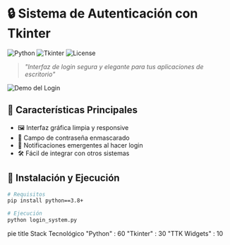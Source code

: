 # 🔒 Sistema de Autenticación con Tkinter

![Python](https://img.shields.io/badge/Python-3.8%2B-blue?logo=python&logoColor=white)
![Tkinter](https://img.shields.io/badge/GUI-Tkinter-%23039BE5?logo=tkinter)
![License](https://img.shields.io/badge/License-MIT-green)

> *"Interfaz de login segura y elegante para tus aplicaciones de escritorio"*

![Demo del Login](https://via.placeholder.com/400x250?text=Login+Interface+Preview)

## 🌟 Características Principales
- 🖼️ Interfaz gráfica limpia y responsive
- 🔐 Campo de contraseña enmascarado
- 💬 Notificaciones emergentes al hacer login
- 🛠️ Fácil de integrar con otros sistemas

## 🚀 Instalación y Ejecución
```bash
# Requisitos
pip install python==3.8+

# Ejecución
python login_system.py
```
pie
    title Stack Tecnológico
    "Python" : 60
    "Tkinter" : 30
    "TTK Widgets" : 10

